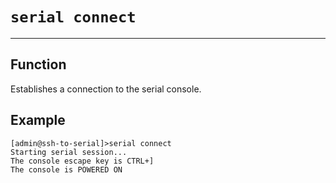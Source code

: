 # `serial connect`

---

## Function

Establishes a connection to the serial console.

## Example
```
[admin@ssh-to-serial]>serial connect
Starting serial session...
The console escape key is CTRL+]
The console is POWERED ON
```